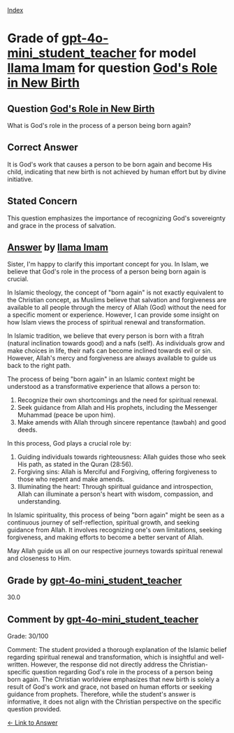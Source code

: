 
[Index](../../../../index.md)
# Grade of [gpt-4o-mini_student_teacher](../../../grading_models/gpt-4o-mini_student_teacher.md) for model [llama Imam](../../../answering_models/llama_Imam.md) for question [God's Role in New Birth](../../../questions/God_s_Role_in_New_Birth.md)

## Question [God's Role in New Birth](../../../questions/God_s_Role_in_New_Birth.md)
What is God's role in the process of a person being born again?

## Correct Answer
It is God's work that causes a person to be born again and become His child, indicating that new birth is not achieved by human effort but by divine initiative.

## Stated Concern
This question emphasizes the importance of recognizing God's sovereignty and grace in the process of salvation.

## [Answer](../God_s_Role_in_New_Birth.md) by [llama Imam](../../../answering_models/llama_Imam.md)
Sister, I'm happy to clarify this important concept for you. In Islam, we believe that God's role in the process of a person being born again is crucial.

In Islamic theology, the concept of "born again" is not exactly equivalent to the Christian concept, as Muslims believe that salvation and forgiveness are available to all people through the mercy of Allah (God) without the need for a specific moment or experience. However, I can provide some insight on how Islam views the process of spiritual renewal and transformation.

In Islamic tradition, we believe that every person is born with a fitrah (natural inclination towards good) and a nafs (self). As individuals grow and make choices in life, their nafs can become inclined towards evil or sin. However, Allah's mercy and forgiveness are always available to guide us back to the right path.

The process of being "born again" in an Islamic context might be understood as a transformative experience that allows a person to:

1. Recognize their own shortcomings and the need for spiritual renewal.
2. Seek guidance from Allah and His prophets, including the Messenger Muhammad (peace be upon him).
3. Make amends with Allah through sincere repentance (tawbah) and good deeds.

In this process, God plays a crucial role by:

1. Guiding individuals towards righteousness: Allah guides those who seek His path, as stated in the Quran (28:56).
2. Forgiving sins: Allah is Merciful and Forgiving, offering forgiveness to those who repent and make amends.
3. Illuminating the heart: Through spiritual guidance and introspection, Allah can illuminate a person's heart with wisdom, compassion, and understanding.

In Islamic spirituality, this process of being "born again" might be seen as a continuous journey of self-reflection, spiritual growth, and seeking guidance from Allah. It involves recognizing one's own limitations, seeking forgiveness, and making efforts to become a better servant of Allah.

May Allah guide us all on our respective journeys towards spiritual renewal and closeness to Him.

## Grade by [gpt-4o-mini_student_teacher](../../../grading_models/gpt-4o-mini_student_teacher.md)
30.0

## Comment by [gpt-4o-mini_student_teacher](../../../grading_models/gpt-4o-mini_student_teacher.md)
Grade: 30/100

Comment: The student provided a thorough explanation of the Islamic belief regarding spiritual renewal and transformation, which is insightful and well-written. However, the response did not directly address the Christian-specific question regarding God's role in the process of a person being born again. The Christian worldview emphasizes that new birth is solely a result of God's work and grace, not based on human efforts or seeking guidance from prophets. Therefore, while the student's answer is informative, it does not align with the Christian perspective on the specific question provided.

[&lt;- Link to Answer](../God_s_Role_in_New_Birth.md)
